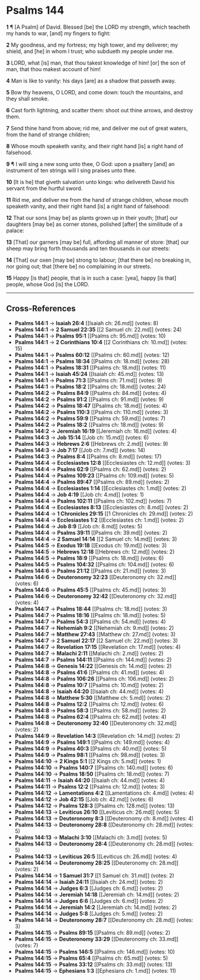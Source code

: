 # Psalms 144

**1** ¶ [A Psalm] of David. Blessed [be] the LORD my strength, which teacheth my hands to war, [and] my fingers to fight:

**2** My goodness, and my fortress; my high tower, and my deliverer; my shield, and [he] in whom I trust; who subdueth my people under me.

**3** LORD, what [is] man, that thou takest knowledge of him! [or] the son of man, that thou makest account of him!

**4** Man is like to vanity: his days [are] as a shadow that passeth away.

**5** Bow thy heavens, O LORD, and come down: touch the mountains, and they shall smoke.

**6** Cast forth lightning, and scatter them: shoot out thine arrows, and destroy them.

**7** Send thine hand from above; rid me, and deliver me out of great waters, from the hand of strange children;

**8** Whose mouth speaketh vanity, and their right hand [is] a right hand of falsehood.

**9** ¶ I will sing a new song unto thee, O God: upon a psaltery [and] an instrument of ten strings will I sing praises unto thee.

**10** [It is he] that giveth salvation unto kings: who delivereth David his servant from the hurtful sword.

**11** Rid me, and deliver me from the hand of strange children, whose mouth speaketh vanity, and their right hand [is] a right hand of falsehood:

**12** That our sons [may be] as plants grown up in their youth; [that] our daughters [may be] as corner stones, polished [after] the similitude of a palace:

**13** [That] our garners [may be] full, affording all manner of store: [that] our sheep may bring forth thousands and ten thousands in our streets:

**14** [That] our oxen [may be] strong to labour; [that there be] no breaking in, nor going out; that [there be] no complaining in our streets.

**15** Happy [is that] people, that is in such a case: [yea], happy [is that] people, whose God [is] the LORD.

---

## Cross-References

- **Psalms 144:1** → **Isaiah 26:4** [[Isaiah ch: 26.md]] (votes: 8)
- **Psalms 144:1** → **2 Samuel 22:35** [[2 Samuel ch: 22.md]] (votes: 24)
- **Psalms 144:1** → **Psalms 95:1** [[Psalms ch: 95.md]] (votes: 10)
- **Psalms 144:1** → **2 Corinthians 10:4** [[2 Corinthians ch: 10.md]] (votes: 15)
- **Psalms 144:1** → **Psalms 60:12** [[Psalms ch: 60.md]] (votes: 12)
- **Psalms 144:1** → **Psalms 18:34** [[Psalms ch: 18.md]] (votes: 28)
- **Psalms 144:1** → **Psalms 18:31** [[Psalms ch: 18.md]] (votes: 11)
- **Psalms 144:1** → **Isaiah 45:24** [[Isaiah ch: 45.md]] (votes: 13)
- **Psalms 144:1** → **Psalms 71:3** [[Psalms ch: 71.md]] (votes: 9)
- **Psalms 144:1** → **Psalms 18:2** [[Psalms ch: 18.md]] (votes: 24)
- **Psalms 144:2** → **Psalms 84:9** [[Psalms ch: 84.md]] (votes: 4)
- **Psalms 144:2** → **Psalms 91:2** [[Psalms ch: 91.md]] (votes: 9)
- **Psalms 144:2** → **Psalms 18:47** [[Psalms ch: 18.md]] (votes: 4)
- **Psalms 144:2** → **Psalms 110:3** [[Psalms ch: 110.md]] (votes: 3)
- **Psalms 144:2** → **Psalms 59:9** [[Psalms ch: 59.md]] (votes: 7)
- **Psalms 144:2** → **Psalms 18:2** [[Psalms ch: 18.md]] (votes: 9)
- **Psalms 144:2** → **Jeremiah 16:19** [[Jeremiah ch: 16.md]] (votes: 4)
- **Psalms 144:3** → **Job 15:14** [[Job ch: 15.md]] (votes: 6)
- **Psalms 144:3** → **Hebrews 2:6** [[Hebrews ch: 2.md]] (votes: 9)
- **Psalms 144:3** → **Job 7:17** [[Job ch: 7.md]] (votes: 14)
- **Psalms 144:3** → **Psalms 8:4** [[Psalms ch: 8.md]] (votes: 17)
- **Psalms 144:4** → **Ecclesiastes 12:8** [[Ecclesiastes ch: 12.md]] (votes: 3)
- **Psalms 144:4** → **Psalms 62:9** [[Psalms ch: 62.md]] (votes: 2)
- **Psalms 144:4** → **Psalms 109:23** [[Psalms ch: 109.md]] (votes: 5)
- **Psalms 144:4** → **Psalms 89:47** [[Psalms ch: 89.md]] (votes: 2)
- **Psalms 144:4** → **Ecclesiastes 1:14** [[Ecclesiastes ch: 1.md]] (votes: 2)
- **Psalms 144:4** → **Job 4:19** [[Job ch: 4.md]] (votes: 1)
- **Psalms 144:4** → **Psalms 102:11** [[Psalms ch: 102.md]] (votes: 7)
- **Psalms 144:4** → **Ecclesiastes 8:13** [[Ecclesiastes ch: 8.md]] (votes: 2)
- **Psalms 144:4** → **1 Chronicles 29:15** [[1 Chronicles ch: 29.md]] (votes: 2)
- **Psalms 144:4** → **Ecclesiastes 1:2** [[Ecclesiastes ch: 1.md]] (votes: 2)
- **Psalms 144:4** → **Job 8:9** [[Job ch: 8.md]] (votes: 5)
- **Psalms 144:4** → **Psalms 39:11** [[Psalms ch: 39.md]] (votes: 2)
- **Psalms 144:4** → **2 Samuel 14:14** [[2 Samuel ch: 14.md]] (votes: 3)
- **Psalms 144:5** → **Exodus 19:18** [[Exodus ch: 19.md]] (votes: 3)
- **Psalms 144:5** → **Hebrews 12:18** [[Hebrews ch: 12.md]] (votes: 2)
- **Psalms 144:5** → **Psalms 18:9** [[Psalms ch: 18.md]] (votes: 6)
- **Psalms 144:5** → **Psalms 104:32** [[Psalms ch: 104.md]] (votes: 6)
- **Psalms 144:6** → **Psalms 21:12** [[Psalms ch: 21.md]] (votes: 3)
- **Psalms 144:6** → **Deuteronomy 32:23** [[Deuteronomy ch: 32.md]] (votes: 6)
- **Psalms 144:6** → **Psalms 45:5** [[Psalms ch: 45.md]] (votes: 3)
- **Psalms 144:6** → **Deuteronomy 32:42** [[Deuteronomy ch: 32.md]] (votes: 4)
- **Psalms 144:7** → **Psalms 18:44** [[Psalms ch: 18.md]] (votes: 3)
- **Psalms 144:7** → **Psalms 18:16** [[Psalms ch: 18.md]] (votes: 5)
- **Psalms 144:7** → **Psalms 54:3** [[Psalms ch: 54.md]] (votes: 4)
- **Psalms 144:7** → **Nehemiah 9:2** [[Nehemiah ch: 9.md]] (votes: 2)
- **Psalms 144:7** → **Matthew 27:43** [[Matthew ch: 27.md]] (votes: 3)
- **Psalms 144:7** → **2 Samuel 22:17** [[2 Samuel ch: 22.md]] (votes: 3)
- **Psalms 144:7** → **Revelation 17:15** [[Revelation ch: 17.md]] (votes: 4)
- **Psalms 144:7** → **Malachi 2:11** [[Malachi ch: 2.md]] (votes: 2)
- **Psalms 144:7** → **Psalms 144:11** [[Psalms ch: 144.md]] (votes: 2)
- **Psalms 144:8** → **Genesis 14:22** [[Genesis ch: 14.md]] (votes: 2)
- **Psalms 144:8** → **Psalms 41:6** [[Psalms ch: 41.md]] (votes: 4)
- **Psalms 144:8** → **Psalms 106:26** [[Psalms ch: 106.md]] (votes: 2)
- **Psalms 144:8** → **Psalms 10:7** [[Psalms ch: 10.md]] (votes: 2)
- **Psalms 144:8** → **Isaiah 44:20** [[Isaiah ch: 44.md]] (votes: 4)
- **Psalms 144:8** → **Matthew 5:30** [[Matthew ch: 5.md]] (votes: 2)
- **Psalms 144:8** → **Psalms 12:2** [[Psalms ch: 12.md]] (votes: 6)
- **Psalms 144:8** → **Psalms 58:3** [[Psalms ch: 58.md]] (votes: 2)
- **Psalms 144:8** → **Psalms 62:4** [[Psalms ch: 62.md]] (votes: 4)
- **Psalms 144:8** → **Deuteronomy 32:40** [[Deuteronomy ch: 32.md]] (votes: 2)
- **Psalms 144:9** → **Revelation 14:3** [[Revelation ch: 14.md]] (votes: 2)
- **Psalms 144:9** → **Psalms 149:1** [[Psalms ch: 149.md]] (votes: 4)
- **Psalms 144:9** → **Psalms 40:3** [[Psalms ch: 40.md]] (votes: 5)
- **Psalms 144:9** → **Psalms 98:1** [[Psalms ch: 98.md]] (votes: 3)
- **Psalms 144:10** → **2 Kings 5:1** [[2 Kings ch: 5.md]] (votes: 1)
- **Psalms 144:10** → **Psalms 140:7** [[Psalms ch: 140.md]] (votes: 6)
- **Psalms 144:10** → **Psalms 18:50** [[Psalms ch: 18.md]] (votes: 7)
- **Psalms 144:11** → **Isaiah 44:20** [[Isaiah ch: 44.md]] (votes: 4)
- **Psalms 144:11** → **Psalms 12:2** [[Psalms ch: 12.md]] (votes: 3)
- **Psalms 144:12** → **Lamentations 4:2** [[Lamentations ch: 4.md]] (votes: 4)
- **Psalms 144:12** → **Job 42:15** [[Job ch: 42.md]] (votes: 6)
- **Psalms 144:12** → **Psalms 128:3** [[Psalms ch: 128.md]] (votes: 13)
- **Psalms 144:13** → **Leviticus 26:10** [[Leviticus ch: 26.md]] (votes: 5)
- **Psalms 144:13** → **Deuteronomy 8:3** [[Deuteronomy ch: 8.md]] (votes: 4)
- **Psalms 144:13** → **Deuteronomy 28:8** [[Deuteronomy ch: 28.md]] (votes: 5)
- **Psalms 144:13** → **Malachi 3:10** [[Malachi ch: 3.md]] (votes: 5)
- **Psalms 144:13** → **Deuteronomy 28:4** [[Deuteronomy ch: 28.md]] (votes: 5)
- **Psalms 144:13** → **Leviticus 26:5** [[Leviticus ch: 26.md]] (votes: 4)
- **Psalms 144:14** → **Deuteronomy 28:25** [[Deuteronomy ch: 28.md]] (votes: 2)
- **Psalms 144:14** → **1 Samuel 31:7** [[1 Samuel ch: 31.md]] (votes: 2)
- **Psalms 144:14** → **Isaiah 24:11** [[Isaiah ch: 24.md]] (votes: 2)
- **Psalms 144:14** → **Judges 6:3** [[Judges ch: 6.md]] (votes: 2)
- **Psalms 144:14** → **Jeremiah 14:18** [[Jeremiah ch: 14.md]] (votes: 2)
- **Psalms 144:14** → **Judges 6:6** [[Judges ch: 6.md]] (votes: 2)
- **Psalms 144:14** → **Jeremiah 14:2** [[Jeremiah ch: 14.md]] (votes: 2)
- **Psalms 144:14** → **Judges 5:8** [[Judges ch: 5.md]] (votes: 2)
- **Psalms 144:14** → **Deuteronomy 28:7** [[Deuteronomy ch: 28.md]] (votes: 3)
- **Psalms 144:15** → **Psalms 89:15** [[Psalms ch: 89.md]] (votes: 2)
- **Psalms 144:15** → **Deuteronomy 33:29** [[Deuteronomy ch: 33.md]] (votes: 7)
- **Psalms 144:15** → **Psalms 146:5** [[Psalms ch: 146.md]] (votes: 10)
- **Psalms 144:15** → **Psalms 65:4** [[Psalms ch: 65.md]] (votes: 5)
- **Psalms 144:15** → **Psalms 33:12** [[Psalms ch: 33.md]] (votes: 13)
- **Psalms 144:15** → **Ephesians 1:3** [[Ephesians ch: 1.md]] (votes: 11)
